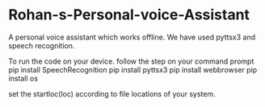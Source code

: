 # Rohan-s-Personal-voice-Assistant
A personal voice assistant which works offline. We have used pyttsx3 and speech recognition.

To run the code on your device. follow the step on your command prompt
pip install SpeechRecognition
pip install pyttsx3
pip install webbrowser
pip install os

set the startloc(loc) according to file locations of your system.
